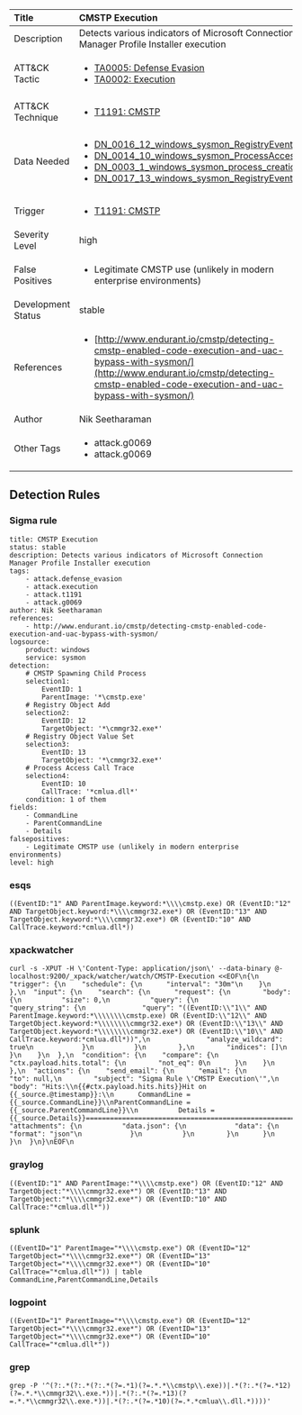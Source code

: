 | Title                | CMSTP Execution                                                                                                                                                 |
|:---------------------|:------------------------------------------------------------------------------------------------------------------------------------------------------------|
| Description          | Detects various indicators of Microsoft Connection Manager Profile Installer execution                                                                                                                                           |
| ATT&amp;CK Tactic    | <ul><li>[TA0005: Defense Evasion](https://attack.mitre.org/tactics/TA0005)</li><li>[TA0002: Execution](https://attack.mitre.org/tactics/TA0002)</li></ul>  |
| ATT&amp;CK Technique | <ul><li>[T1191: CMSTP](https://attack.mitre.org/techniques/T1191)</li></ul>                             |
| Data Needed          | <ul><li>[DN_0016_12_windows_sysmon_RegistryEvent](../Data_Needed/DN_0016_12_windows_sysmon_RegistryEvent.md)</li><li>[DN_0014_10_windows_sysmon_ProcessAccess](../Data_Needed/DN_0014_10_windows_sysmon_ProcessAccess.md)</li><li>[DN_0003_1_windows_sysmon_process_creation](../Data_Needed/DN_0003_1_windows_sysmon_process_creation.md)</li><li>[DN_0017_13_windows_sysmon_RegistryEvent](../Data_Needed/DN_0017_13_windows_sysmon_RegistryEvent.md)</li></ul>                                                         |
| Trigger              | <ul><li>[T1191: CMSTP](../Triggers/T1191.md)</li></ul>  |
| Severity Level       | high                                                                                                                                                 |
| False Positives      | <ul><li>Legitimate CMSTP use (unlikely in modern enterprise environments)</li></ul>                                                                  |
| Development Status   | stable                                                                                                                                                |
| References           | <ul><li>[http://www.endurant.io/cmstp/detecting-cmstp-enabled-code-execution-and-uac-bypass-with-sysmon/](http://www.endurant.io/cmstp/detecting-cmstp-enabled-code-execution-and-uac-bypass-with-sysmon/)</li></ul>                                                          |
| Author               | Nik Seetharaman                                                                                                                                                |
| Other Tags           | <ul><li>attack.g0069</li><li>attack.g0069</li></ul> | 

## Detection Rules

### Sigma rule

```
title: CMSTP Execution
status: stable
description: Detects various indicators of Microsoft Connection Manager Profile Installer execution
tags:
    - attack.defense_evasion
    - attack.execution
    - attack.t1191
    - attack.g0069
author: Nik Seetharaman
references:
    - http://www.endurant.io/cmstp/detecting-cmstp-enabled-code-execution-and-uac-bypass-with-sysmon/
logsource:
    product: windows
    service: sysmon
detection:
    # CMSTP Spawning Child Process
    selection1:
        EventID: 1
        ParentImage: '*\cmstp.exe'
    # Registry Object Add
    selection2:
        EventID: 12
        TargetObject: '*\cmmgr32.exe*'
    # Registry Object Value Set
    selection3:
        EventID: 13
        TargetObject: '*\cmmgr32.exe*'
    # Process Access Call Trace
    selection4:
        EventID: 10
        CallTrace: '*cmlua.dll*'
    condition: 1 of them
fields:
    - CommandLine
    - ParentCommandLine
    - Details
falsepositives:
    - Legitimate CMSTP use (unlikely in modern enterprise environments)
level: high

```




### esqs
    
```
((EventID:"1" AND ParentImage.keyword:*\\\\cmstp.exe) OR (EventID:"12" AND TargetObject.keyword:*\\\\cmmgr32.exe*) OR (EventID:"13" AND TargetObject.keyword:*\\\\cmmgr32.exe*) OR (EventID:"10" AND CallTrace.keyword:*cmlua.dll*))
```


### xpackwatcher
    
```
curl -s -XPUT -H \'Content-Type: application/json\' --data-binary @- localhost:9200/_xpack/watcher/watch/CMSTP-Execution <<EOF\n{\n  "trigger": {\n    "schedule": {\n      "interval": "30m"\n    }\n  },\n  "input": {\n    "search": {\n      "request": {\n        "body": {\n          "size": 0,\n          "query": {\n            "query_string": {\n              "query": "((EventID:\\"1\\" AND ParentImage.keyword:*\\\\\\\\cmstp.exe) OR (EventID:\\"12\\" AND TargetObject.keyword:*\\\\\\\\cmmgr32.exe*) OR (EventID:\\"13\\" AND TargetObject.keyword:*\\\\\\\\cmmgr32.exe*) OR (EventID:\\"10\\" AND CallTrace.keyword:*cmlua.dll*))",\n              "analyze_wildcard": true\n            }\n          }\n        },\n        "indices": []\n      }\n    }\n  },\n  "condition": {\n    "compare": {\n      "ctx.payload.hits.total": {\n        "not_eq": 0\n      }\n    }\n  },\n  "actions": {\n    "send_email": {\n      "email": {\n        "to": null,\n        "subject": "Sigma Rule \'CMSTP Execution\'",\n        "body": "Hits:\\n{{#ctx.payload.hits.hits}}Hit on {{_source.@timestamp}}:\\n      CommandLine = {{_source.CommandLine}}\\nParentCommandLine = {{_source.ParentCommandLine}}\\n          Details = {{_source.Details}}================================================================================\\n{{/ctx.payload.hits.hits}}",\n        "attachments": {\n          "data.json": {\n            "data": {\n              "format": "json"\n            }\n          }\n        }\n      }\n    }\n  }\n}\nEOF\n
```


### graylog
    
```
((EventID:"1" AND ParentImage:"*\\\\cmstp.exe") OR (EventID:"12" AND TargetObject:"*\\\\cmmgr32.exe*") OR (EventID:"13" AND TargetObject:"*\\\\cmmgr32.exe*") OR (EventID:"10" AND CallTrace:"*cmlua.dll*"))
```


### splunk
    
```
((EventID="1" ParentImage="*\\\\cmstp.exe") OR (EventID="12" TargetObject="*\\\\cmmgr32.exe*") OR (EventID="13" TargetObject="*\\\\cmmgr32.exe*") OR (EventID="10" CallTrace="*cmlua.dll*")) | table CommandLine,ParentCommandLine,Details
```


### logpoint
    
```
((EventID="1" ParentImage="*\\\\cmstp.exe") OR (EventID="12" TargetObject="*\\\\cmmgr32.exe*") OR (EventID="13" TargetObject="*\\\\cmmgr32.exe*") OR (EventID="10" CallTrace="*cmlua.dll*"))
```


### grep
    
```
grep -P '^(?:.*(?:.*(?:.*(?=.*1)(?=.*.*\\cmstp\\.exe))|.*(?:.*(?=.*12)(?=.*.*\\cmmgr32\\.exe.*))|.*(?:.*(?=.*13)(?=.*.*\\cmmgr32\\.exe.*))|.*(?:.*(?=.*10)(?=.*.*cmlua\\.dll.*))))'
```


